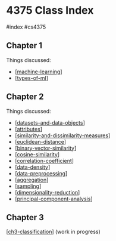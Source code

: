 # 4375 Class Index
#index #cs4375 

## Chapter 1
Things discussed:
- [[machine-learning]]
- [[types-of-ml]]

## Chapter 2
Things discussed:
- [[datasets-and-data-objects]]
- [[attributes]]
- [[similarity-and-dissimilarity-measures]]
- [[euclidean-distance]]
- [[binary-vector-similarity]]
- [[cosine-similarity]]
- [[correlation-coefficient]]
- [[data-density]]
- [[data-preprocessing]]
- [[aggregation]]
- [[sampling]]
- [[dimensionality-reduction]]
- [[principal-component-analysis]]

## Chapter 3
[[ch3-classification]] (work in progress)

[//begin]: # "Autogenerated link references for markdown compatibility"
[machine-learning]: machine-learning.md "Machine Learning"
[types-of-ml]: types-of-ml.md "Types of Machine Learning"
[datasets-and-data-objects]: datasets-and-data-objects.md "Datasets & Data Objects"
[attributes]: attributes.md "Attributes"
[similarity-and-dissimilarity-measures]: similarity-and-dissimilarity-measures.md "Similarity & Dissimilarity Measures"
[euclidean-distance]: euclidean-distance.md "Euclidean Distance"
[binary-vector-similarity]: binary-vector-similarity.md "Binary Vector Similarity"
[cosine-similarity]: cosine-similarity.md "Cosine similarity"
[correlation-coefficient]: correlation-coefficient.md "Correlation Coefficient"
[data-density]: data-density.md "Data Density"
[data-preprocessing]: data-preprocessing.md "Data Preprocessing"
[aggregation]: aggregation.md "Aggregation"
[sampling]: sampling.md "Sampling Methods"
[dimensionality-reduction]: dimensionality-reduction.md "Dimensionality Reduction"
[principal-component-analysis]: principal-component-analysis.md "Principal Component Analysis"
[ch3-classification]: ../wip/ch3-classification.md "Chapter 3"
[//end]: # "Autogenerated link references"